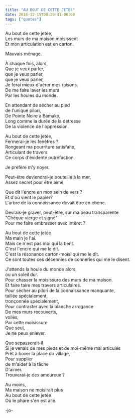 ```yaml
---
title: "AU BOUT DE CETTE JETÉE"
date: 2016-12-15T00:29:41-06:00
tags: ["quotes"]
---
```



Au bout de cette jetée,\
Les murs de ma maison moisissent\
Et mon articulation est en carton.

Mauvais ménage.

À chaque fois, alors,\
Que je veux parler,\
que je veux parler,\
que je veux parler,\
Je ferai mieux d'aérer mes raisons.\
De me faire laver les murs\
Par les houles du monde.

En attendant de sécher au pied\
de l'unique pilori,\
De Pointe Noire à Bamako,\
Long comme la durée de la détresse\
De la violence de l'oppression.

Au bout de cette jetée,\
Fermerai-je les fenêtres ?\
Rongeant ma pourriture satisfaite,\
Articulant de travers\
Ce corps d'évidente putréfaction.

Je préfère m'y noyer.

Peut-être deviendrai-je bouteille à la mer,\
Assez secret pour être aimé.

Que dit l'encre en mon sein de vers ?\
Et d'où vient le papier?\
L'arbre de la connaissance devait être en ébène.

Devrais-je graver, peut-être, sur ma peau transparente\
"Chèque vierge et signé"\
Pour me faire embrasser avec intêret ?

Au bout de cette jetée\
Ma main je l'ai.\
Mais ce n'est pas moi qui la tient.\
C'est l'encre qui me le dit.\
C'est la résonance carton-moisi qui me le dit.\
Ce sont toutes ces décennies de conneries qui me le disent.

J'attends la houle du monde alors,\
ou un soleil dur.\
Pour chasser la moisissure des murs de ma maison.\
Et faire taire mes travers articulaires.\
Pour sécher au pilori de la connaissance manquante,\
taillée spécialement,\
tronçonnée spécialement,\
Pour contraster avec la blanche arrogance\
De mes murs recouverts,\
voilés,\
Par cette moisissure\
Que seul,\
Je ne peux enlever.

Que sepasserait-il\
Si je venais de mes pieds et de moi-même mal articulés\
Prêt à boxer la place du village,\
Pour supplier\
de m'aider à la tâche\
D'aimer.\
Trouverai-je des amoureux ?

Au moins,\
Ma maison ne moisirait plus\
Au bout de cette jetée\
Où le phare s'en est allé.



-jo-

<img class="img-responsive" src="/themes/cupper-hugo-theme/static/images/jo_pzr_galant_pour_cupper.jpg" alt="">